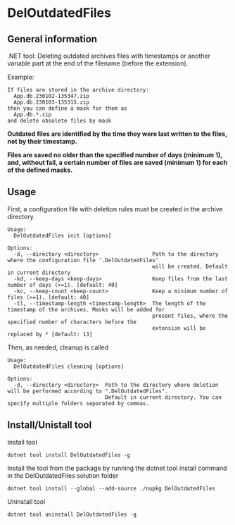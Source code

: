 # DelOutdatedFiles

## General information

.NET tool: Deleting outdated archives files with timestamps or another variable part at the end of the filename (before the extension).

Example:
```text
If files are stored in the archive directory:
  App.db.230102-135347.zip
  App.db.230103-135315.zip
then you can define a mask for them as
  App.db.*.zip
and delete obsolete files by mask
```

**Outdated files are identified by the time they were last written to the files, not by their timestamp.**

**Files are saved no older than the specified number of days (minimum 1),
and, without fail, a certain number of files are saved (minimum 1) for each of the defined masks.**

## Usage

First, a configuration file with deletion rules must be created in the archive directory.

```
Usage:
  DelOutdatedFiles init [options]

Options:
  -d, --directory <directory>                 Path to the directory where the configuration file '.DelOutdatedFiles'
                                              will be created. Default in current directory
  -kd, --keep-days <keep-days>                Keep files from the last number of days (>=1). [default: 40]
  -kc, --keep-count <keep-count>              Keep a minimum number of files (>=1). [default: 40]
  -tl, --timestamp-length <timestamp-length>  The length of the timestamp of the archives. Masks will be added for
                                              present files, where the specified number of characters before the
                                              extension will be replaced by * [default: 13]
```

Then, as needed, cleanup is called

```
Usage:
  DelOutdatedFiles cleaning [options]

Options:
  -d, --directory <directory>  Path to the directory where deletion will be performed according to ".DelOutdatedFiles". 
                               Default in current directory. You can specify multiple folders separated by commas.
```

## Install/Unistall tool


Install tool

```
dotnet tool install DelOutdatedFiles -g
```

Install the tool from the package by running the dotnet tool install command in the DelOutdatedFiles solution folder

```
dotnet tool install --global --add-source ./nupkg DelOutdatedFiles
```

Uninstall tool

```
dotnet tool uninstall DelOutdatedFiles -g
```